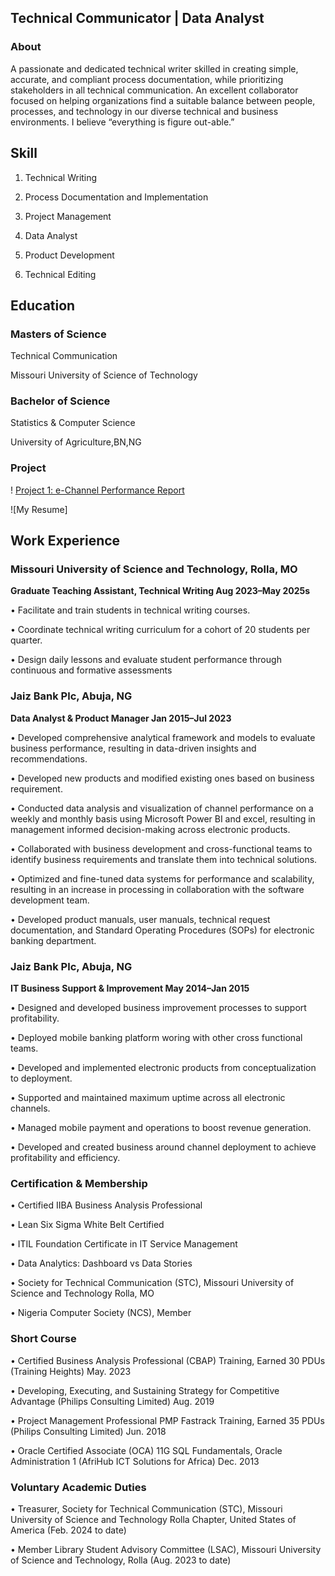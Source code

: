 ## Technical Communicator | Data Analyst

### About

A passionate and dedicated technical writer skilled in creating simple, accurate, and compliant process documentation, while prioritizing stakeholders in all technical communication. An excellent collaborator focused on helping organizations find a suitable balance between people, processes, and technology in our diverse technical and business environments. I believe “everything is figure out-able.”


## Skill

1. Technical Writing

2. Process Documentation and Implementation
   
3. Project Management
   
5. Data Analyst

6. Product Development
   
7. Technical Editing

## Education


### Masters of Science

Technical Communication

Missouri University of Science of Technology

### Bachelor of Science

Statistics & Computer Science

University of Agriculture,BN,NG

### Project

! [Project 1: e-Channel Performance Report ](https://github.com/danielagbo44/Channels-Performance-Report-Dec-2022-and-Jan-2023.git)


![My Resume]




## Work Experience

### Missouri University of Science and Technology, Rolla, MO

**Graduate Teaching Assistant, Technical Writing Aug 2023–May 2025s**

• Facilitate and train students in technical writing courses.

• Coordinate technical writing curriculum for a cohort of 20 students per quarter.

• Design daily lessons and evaluate student performance through continuous and formative assessments





### Jaiz Bank Plc, Abuja, NG

**Data Analyst & Product Manager Jan 2015–Jul 2023**

• Developed comprehensive analytical framework and models to evaluate business performance, resulting in data-driven insights and recommendations.

• Developed new products and modified existing ones based on business requirement. 

• Conducted data analysis and visualization of channel performance on a weekly and monthly basis using Microsoft Power BI and excel, resulting in management informed decision-making across electronic     products. 

• Collaborated with business development and cross-functional teams to identify business requirements and translate them into technical solutions. 

• Optimized and fine-tuned data systems for performance and scalability, resulting in an increase in processing in collaboration with the software development team. 

• Developed product manuals, user manuals, technical request documentation, and Standard Operating Procedures (SOPs) for electronic banking department.



### Jaiz Bank Plc, Abuja, NG

**IT Business Support & Improvement May 2014–Jan 2015**

• Designed and developed business improvement processes to support profitability.

• Deployed mobile banking platform woring with other cross functional teams. 

• Developed and implemented electronic products from conceptualization to deployment.

• Supported and maintained maximum uptime across all electronic channels. 

• Managed mobile payment and operations to boost revenue generation. 

• Developed and created business around channel deployment to achieve profitability and efficiency.



### Certification & Membership

• Certified IIBA Business Analysis Professional 

• Lean Six Sigma White Belt Certified 

• ITIL Foundation Certificate in IT Service Management 

• Data Analytics: Dashboard vs Data Stories 

• Society for Technical Communication (STC), Missouri University of Science and Technology Rolla, MO 

• Nigeria Computer Society (NCS), Member



### Short Course

• Certified Business Analysis Professional (CBAP) Training, Earned 30 PDUs (Training Heights) May. 2023

• Developing, Executing, and Sustaining Strategy for Competitive Advantage (Philips Consulting Limited) Aug. 2019

• Project Management Professional PMP Fastrack Training, Earned 35 PDUs (Philips Consulting Limited) Jun. 2018

• Oracle Certified Associate (OCA) 11G SQL Fundamentals, Oracle Administration 1 (AfriHub ICT Solutions for Africa) Dec. 2013



### Voluntary Academic Duties

• Treasurer, Society for Technical Communication (STC), Missouri University of Science and Technology Rolla Chapter, United States of America (Feb. 2024 to date)

• Member Library Student Advisory Committee (LSAC), Missouri University of Science and Technology, Rolla (Aug. 2023 to date)

